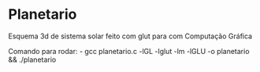 # Planetario
 Esquema 3d de sistema solar feito com glut para com Computação Gráfica

Comando para rodar:
    - gcc planetario.c -lGL -lglut -lm -lGLU -o planetario && ./planetario
